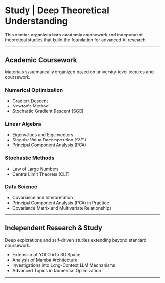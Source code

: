 # Study | Deep Theoretical Understanding

This section organizes both academic coursework and independent theoretical studies that build the foundation for advanced AI research.

---

## Academic Coursework

Materials systematically organized based on university-level lectures and coursework.

### Numerical Optimization
- Gradient Descent
- Newton's Method
- Stochastic Gradient Descent (SGD)

### Linear Algebra
- Eigenvalues and Eigenvectors
- Singular Value Decomposition (SVD)
- Principal Component Analysis (PCA)

### Stochastic Methods
- Law of Large Numbers
- Central Limit Theorem (CLT)

### Data Science
- Covariance and Interpretation
- Principal Component Analysis (PCA) in Practice
- Covariance Matrix and Multivariate Relationships

---

## Independent Research & Study

Deep explorations and self-driven studies extending beyond standard coursework.

- Extension of YOLO into 3D Space
- Analysis of Mamba Architecture
- Investigations into Long-Context LLM Mechanisms
- Advanced Topics in Numerical Optimization

---
